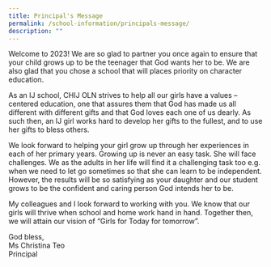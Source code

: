```yaml
---
title: Principal's Message
permalink: /school-information/principals-message/
description: ""
---
```

Welcome to 2023! We are so glad to partner you once again to ensure that your child grows up to be the teenager that God wants her to be. We are also glad that you chose a school that will places priority on character education.

As an IJ school, CHIJ OLN strives to help all our girls have a values – centered education, one that assures them that God has made us all different with different gifts and that God loves each one of us dearly. As such then, an IJ girl works hard to develop her gifts to the fullest, and to use her gifts to bless others.

We look forward to helping your girl grow up through her experiences in each of her primary years. Growing up is never an easy task. She will face challenges. We as the adults in her life will find it a challenging task too e.g. when we need to let go sometimes so that she can learn to be independent. However, the results will be so satisfying as your daughter and our student grows to be the confident and caring person God intends her to be.

My colleagues and I look forward to working with you. We know that our girls will thrive when school and home work hand in hand. Together then, we will attain our vision of “Girls for Today for tomorrow”.

God bless,  
Ms Christina Teo  
Principal